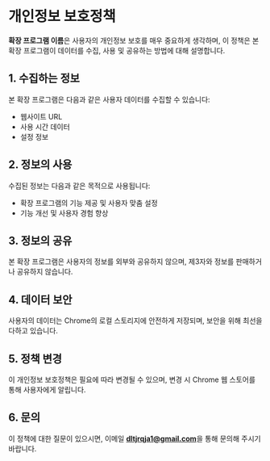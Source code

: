 # 개인정보 보호정책

**확장 프로그램 이름**은 사용자의 개인정보 보호를 매우 중요하게 생각하며, 이 정책은 본 확장 프로그램이 데이터를 수집, 사용 및 공유하는 방법에 대해 설명합니다.

## 1. 수집하는 정보
본 확장 프로그램은 다음과 같은 사용자 데이터를 수집할 수 있습니다:
- 웹사이트 URL
- 사용 시간 데이터
- 설정 정보

## 2. 정보의 사용
수집된 정보는 다음과 같은 목적으로 사용됩니다:
- 확장 프로그램의 기능 제공 및 사용자 맞춤 설정
- 기능 개선 및 사용자 경험 향상

## 3. 정보의 공유
본 확장 프로그램은 사용자의 정보를 외부와 공유하지 않으며, 제3자와 정보를 판매하거나 공유하지 않습니다.

## 4. 데이터 보안
사용자의 데이터는 Chrome의 로컬 스토리지에 안전하게 저장되며, 보안을 위해 최선을 다하고 있습니다.

## 5. 정책 변경
이 개인정보 보호정책은 필요에 따라 변경될 수 있으며, 변경 시 Chrome 웹 스토어를 통해 사용자에게 알립니다.

## 6. 문의
이 정책에 대한 질문이 있으시면, 이메일 **dltjrqja1@gmail.com**을 통해 문의해 주시기 바랍니다.

